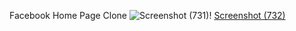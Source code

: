 Facebook Home Page Clone
![Screenshot (731)](https://github.com/N-Mohammed-Swalih/Facebook_ui/assets/137269292/f2b682bc-ffad-42f7-bfa7-dc6bd6224ff6)!
[Screenshot (732)](https://github.com/N-Mohammed-Swalih/Facebook_ui/assets/137269292/8925c111-53b0-4053-accf-5b13118cbf31)


